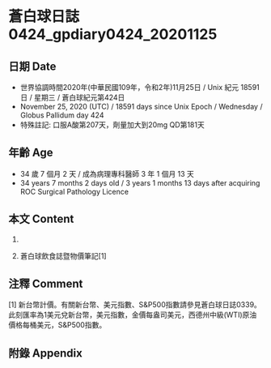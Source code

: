 [_metadata_:encoding]: - "utf-8"
[_metadata_:language]: - "zh-Hant-TW"
[_metadata_:fileformat]: - "markdown"
[_metadata_:MIME_type]: - "text/plain"
[_metadata_:markdown_version]: - "commonmark version 0.29"
[_metadata_:markdown_spec]: - "https://spec.commonmark.org/0.29/"

# 蒼白球日誌0424_gpdiary0424_20201125 #

## 日期 Date ##

* 世界協調時間2020年(中華民國109年，令和2年)11月25日 / Unix 紀元 18591 日 / 星期三 / 蒼白球紀元第424日
* November 25, 2020 (UTC) / 18591 days since Unix Epoch / Wednesday / Globus Pallidum day 424
* 特殊註記: 口服A酸第207天，劑量加大到20mg QD第181天

## 年齡 Age ##

* 34 歲 7 個月 2 天 / 成為病理專科醫師 3 年 1 個月 13 天
* 34 years 7 months 2 days old / 3 years 1 months 13 days after acquiring ROC Surgical Pathology Licence

## 本文 Content ##

1. 

    
2. 蒼白球飲食誌暨物價筆記[1]

    

## 注釋 Comment ##

[1] 新台幣計價。有關新台幣、美元指數、S&P500指數請參見蒼白球日誌0339。此刻匯率為1美元兌新台幣，美元指數，金價每盎司美元，西德州中級(WTI)原油價格每桶美元，S&P500指數。



## 附錄 Appendix ##


